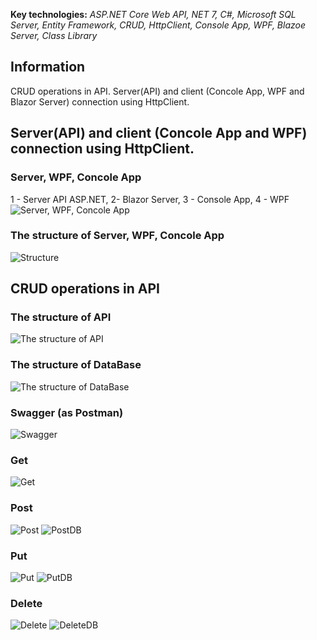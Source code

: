 
**Key technologies:** *ASP.NET Core Web API, NET 7, C#, Microsoft SQL Server, Entity Framework, CRUD, HttpClient, Console App, WPF, Blazoe Server, Class Library*

## Information
CRUD operations in API. Server(API) and client (Concole App, WPF and Blazor Server) connection using HttpClient.

## Server(API) and client (Concole App and WPF) connection using HttpClient.
### Server, WPF, Concole App
1 - Server API ASP.NET, 2- Blazor Server, 3 - Console App, 4 - WPF
![Server, WPF, Concole App](Description/Api_and_3clients.PNG)
### The structure of Server, WPF, Concole App
![Structure](Description/Structure_local.png)

## CRUD operations in API
### The structure of API
![The structure of API](Description/asp.net(API).png)

### The structure of DataBase
![The structure of DataBase](Description/DB.PNG)

### Swagger (as Postman)
![Swagger](Description/Swagger.PNG)

### Get
![Get](Description/Get.PNG)

### Post
![Post](Description/Post.PNG)
![PostDB](Description/PostDB.PNG)

### Put
![Put](Description/Put.PNG)
![PutDB](Description/PutDB.PNG)

### Delete
![Delete](Description/Delete.PNG)
![DeleteDB](Description/DeleteDB.PNG)

